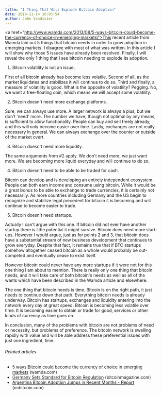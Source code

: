 ```yaml
---
title: "1 Thing That Will Explode Bitcoin Adoption"
date: 2014-11-14 16:05:54
author: John Vandivier
---
```




<a href=\"http://www.wamda.com/2013/08/5-ways-bitcoin-could-become-the-currency-of-choice-in-emerging-markets\">This recent article</a> from Wamda laid out 5 things that bitcoin needs in order to grow adoption in emerging markets. I disagree with most of what was written. In this article I will show why those 5 issues have already been resolved. Finally, I will reveal the only 1 thing that I see bitcoin needing to explode its adoption.

1) Bitcoin volatility is not an issue.

First of all bitcoin already has become less volatile. Second of all, as the market liquidates and stabilizes it will continue to do so. Third and finally, a measure of volatility is good. What is the opposite of volatility? Pegging. No, we want a free-floating coin, which means we will accept some volatility.

2) Bitcoin doesn't need more exchange platforms.

Sure, we can always use more. A larger network is always a plus, but we don't 'need' more. The number we have, though not optimal by any means, is sufficient to allow functionality. People can buy and sell freely already, and this will only become easier over time. Lastly, exchanges are not really necessary in general. We can always exchange over the counter or outside of the market overt.

3) Bitcoin doesn't need more liquidity.

The same arguments from #2 apply. We don't need more, we just want more. We are becoming more liquid everyday and will continue to do so.

4) Bitcoin doesn't need to be able to be traded for cash.

Bitcoin can develop and is developing an entirely independent ecosystem. People can both earn income and consume using bitcoin. While it would be a great bonus to be able to exchange to trade currencies, it is certainly not necessarily. As more countries including Germany and the US begin to recognize and stabilize legal precedent for bitcoin it is becoming and will continue to become easier to trade.

5) Bitcoin doesn't need startups.

Actually I can't argue with this one. If bitcoin did not ever have another startup there is little potential it might survive. Bitcoin does need more start-ups. However I would argue, just as for points 2 and 3, that bitcoin does have a substantial stream of new business development that continues to grow everyday. Despite that fact, it remains true that if BTC startups somehow altogether ceased bitcoin as a whole would probably be out-competed and eventually cease to exist itself.

However bitcoin could never have any more startups if it were not for this one thing I am about to mention. There is really only one thing that bitcoin needs, and it will take care of both bitcoin's needs as well as all of the wants which have been described in the Wamda article and elsewhere.

The one thing that bitcoin needs is time. Bitcoin is on the right path, it just needs to continue down that path. Everything bitcoin needs is already underway. Bitcoin has startups, exchanges and liquidity entering into the network every day at great speed. Bitcoin is becoming less volatile over time. It is becoming easier to obtain or trade for good, services or other kinds of currency as time goes on.

In conclusion, many of the problems with bitcoin are not problems of need or necessity, but problems of preference. The bitcoin network is swelling rapidly with value and will be able address these preferential issues with just one ingredient, time.
<h6 class=\"zemanta-related-title\" style=\"font-size:1em;\">Related articles</h6>
<ul class=\"zemanta-article-ul\">
	<li class=\"zemanta-article-ul-li\"><a href=\"http://www.wamda.com/2013/08/5-ways-bitcoin-could-become-the-currency-of-choice-in-emerging-markets\" target=\"_blank\">5 ways Bitcoin could become the currency of choice in emerging markets</a> (wamda.com)</li>
	<li class=\"zemanta-article-ul-li\"><a href=\"http://bitcoinmagazine.com/germany-sets-standard-for-bitcoin-regulation/\" target=\"_blank\">Germany Sets Standard for Bitcoin Regulation</a> (bitcoinmagazine.com)</li>
	<li class=\"zemanta-article-ul-li\"><a href=\"http://onbitcoin.com/2013/07/16/argentina-bitcoin-adoption-jumps-in-recent-months-report/\" target=\"_blank\">Argentina Bitcoin Adoption Jumps in Recent Months - Report</a> (onbitcoin.com)</li>
</ul>